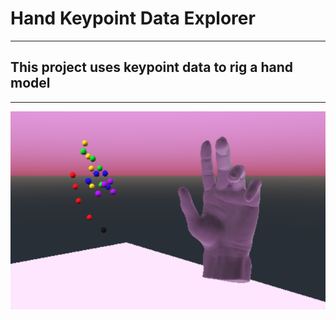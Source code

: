 # Hand Keypoint Data Explorer
---
## This project uses keypoint data to rig a hand model
---
![Screenshot](images/readme.png)
